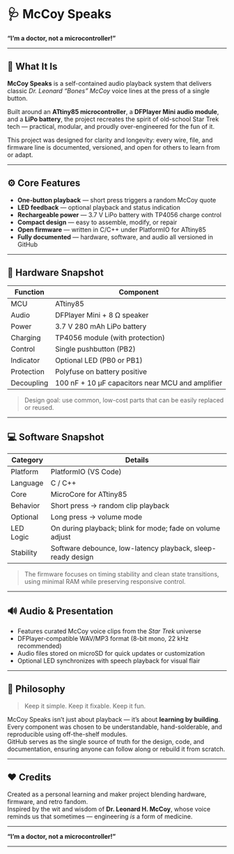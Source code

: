 # 🩺 McCoy Speaks

**“I’m a doctor, not a microcontroller!”**

---

## 🎯 What It Is

**McCoy Speaks** is a self-contained audio playback system that delivers classic *Dr. Leonard “Bones” McCoy* voice lines at the press of a single button.  

Built around an **ATtiny85 microcontroller**, a **DFPlayer Mini audio module**, and a **LiPo battery**, the project recreates the spirit of old-school Star Trek tech — practical, modular, and proudly over-engineered for the fun of it.

This project was designed for clarity and longevity: every wire, file, and firmware line is documented, versioned, and open for others to learn from or adapt.

---

## ⚙️ Core Features

- **One-button playback** — short press triggers a random McCoy quote  
- **LED feedback** — optional playback and status indication  
- **Rechargeable power** — 3.7 V LiPo battery with TP4056 charge control  
- **Compact design** — easy to assemble, modify, or repair  
- **Open firmware** — written in C/C++ under PlatformIO for ATtiny85  
- **Fully documented** — hardware, software, and audio all versioned in GitHub  

---

## 🔧 Hardware Snapshot

| Function | Component |
|-----------|------------|
| MCU | ATtiny85 |
| Audio | DFPlayer Mini + 8 Ω speaker |
| Power | 3.7 V 280 mAh LiPo battery |
| Charging | TP4056 module (with protection) |
| Control | Single pushbutton (PB2) |
| Indicator | Optional LED (PB0 or PB1) |
| Protection | Polyfuse on battery positive |
| Decoupling | 100 nF + 10 µF capacitors near MCU and amplifier |

> Design goal: use common, low-cost parts that can be easily replaced or reused.

---

## 💻 Software Snapshot

| Category | Details |
|-----------|----------|
| Platform | PlatformIO (VS Code) |
| Language | C / C++ |
| Core | MicroCore for ATtiny85 |
| Behavior | Short press → random clip playback |
| Optional | Long press → volume mode |
| LED Logic | On during playback; blink for mode; fade on volume adjust |
| Stability | Software debounce, low-latency playback, sleep-ready design |

> The firmware focuses on timing stability and clean state transitions, using minimal RAM while preserving responsive control.

---

## 🔊 Audio & Presentation

- Features curated McCoy voice clips from the *Star Trek* universe  
- DFPlayer-compatible WAV/MP3 format (8-bit mono, 22 kHz recommended)  
- Audio files stored on microSD for quick updates or customization  
- Optional LED synchronizes with speech playback for visual flair  

---

## 🧠 Philosophy

> Keep it simple. Keep it fixable. Keep it fun.  

McCoy Speaks isn’t just about playback — it’s about **learning by building**.  
Every component was chosen to be understandable, hand-solderable, and reproducible using off-the-shelf modules.  
GitHub serves as the single source of truth for the design, code, and documentation, ensuring anyone can follow along or rebuild it from scratch.

---

## ❤️ Credits

Created as a personal learning and maker project blending hardware, firmware, and retro fandom.  
Inspired by the wit and wisdom of **Dr. Leonard H. McCoy**, whose voice reminds us that sometimes — engineering *is* a form of medicine.

---

**“I’m a doctor, not a microcontroller!”**

---
